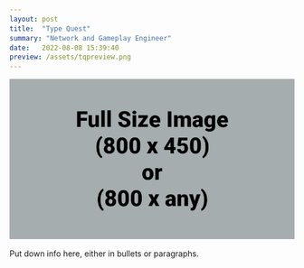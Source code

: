 ```yaml
---
layout: post
title:  "Type Quest"
summary: "Network and Gameplay Engineer"
date:   2022-08-08 15:39:40
preview: /assets/tqpreview.png
---
```


![Picture 1](/assets/fullsize.png)

Put down info here, either in bullets or paragraphs.
